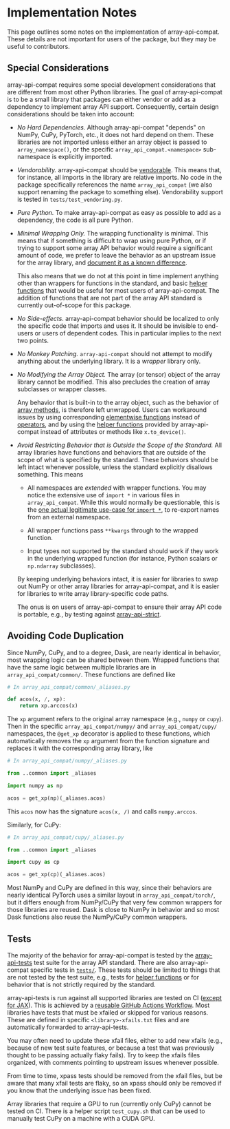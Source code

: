 # Implementation Notes

This page outlines some notes on the implementation of array-api-compat. These
details are not important for users of the package, but they may be useful to
contributors.

## Special Considerations

array-api-compat requires some special development considerations that are
different from most other Python libraries. The goal of array-api-compat is to
be a small library that packages can either vendor or add as a dependency to
implement array API support. Consequently, certain design considerations
should be taken into account:

- *No Hard Dependencies.* Although array-api-compat "depends" on NumPy, CuPy,
  PyTorch, etc., it does not hard depend on them. These libraries are not
  imported unless either an array object is passed to `array_namespace()`, or
  the specific `array_api_compat.<namespace>` sub-namespace is explicitly
  imported.

- *Vendorability.* array-api-compat should be [vendorable](vendoring). This
  means that, for instance, all imports in the library are relative imports.
  No code in the package specifically references the name `array_api_compat`
  (we also support renaming the package to something else).
  Vendorability support is tested in `tests/test_vendoring.py`.

- *Pure Python.* To make array-api-compat as easy as possible to add as a
  dependency, the code is all pure Python.

- *Minimal Wrapping Only.* The wrapping functionality is minimal. This means
  that if something is difficult to wrap using pure Python, or if trying to
  support some array API behavior would require a significant amount of code,
  we prefer to leave the behavior as an upstream issue for the array library,
  and [document it as a known difference](../supported-array-libraries.md).

  This also means that we do not at this point in time implement anything
  other than wrappers for functions in the standard, and basic [helper
  functions](../helper-functions.md) that would be useful for most users of
  array-api-compat. The addition of functions that are not part of the array
  API standard is currently out-of-scope for this package.

- *No Side-effects*. array-api-compat behavior should be localized to only the
  specific code that imports and uses it. It should be invisible to end-users
  or users of dependent codes. This in particular implies to the next two
  points.

- *No Monkey Patching.* `array-api-compat` should not attempt to modify
  anything about the underlying library. It is a *wrapper* library only.

- *No Modifying the Array Object.* The array (or tensor) object of the array
  library cannot be modified. This also precludes the creation of array
  subclasses or wrapper classes.

  Any behavior that is built-in to the array object, such as the behavior of
  [array
  methods](https://data-apis.org/array-api/latest/API_specification/array_object.html),
  is therefore left unwrapped. Users can workaround issues by using
  corresponding [elementwise
  functions](https://data-apis.org/array-api/latest/API_specification/elementwise_functions.html)
  instead of
  [operators](https://data-apis.org/array-api/latest/API_specification/array_object.html#operators),
  and by using the [helper functions](../helper-functions.md) provided by
  array-api-compat instead of attributes or methods like `x.to_device()`.

- *Avoid Restricting Behavior that is Outside the Scope of the Standard.* All
  array libraries have functions and behaviors that are outside of the scope
  of what is specified by the standard. These behaviors should be left intact
  whenever possible, unless the standard explicitly disallows something. This
  means

  - All namespaces are *extended* with wrapper functions. You may notice the
    extensive use of `import *` in various files in `array_api_compat`. While
    this would normally be questionable, this is the [one actual legitimate
    use-case for `import *`](https://peps.python.org/pep-0008/#imports), to
    re-export names from an external namespace.

  - All wrapper functions pass `**kwargs` through to the wrapped function.

  - Input types not supported by the standard should work if they work in the
    underlying wrapped function (for instance, Python scalars or `np.ndarray`
    subclasses).

  By keeping underlying behaviors intact, it is easier for libraries to swap
  out NumPy or other array libraries for array-api-compat, and it is easier
  for libraries to write array library-specific code paths.

  The onus is on users of array-api-compat to ensure their array API code is
  portable, e.g., by testing against [array-api-strict](array-api-strict).


## Avoiding Code Duplication

Since NumPy, CuPy, and to a degree, Dask, are nearly identical in behavior,
most wrapping logic can be shared between them. Wrapped functions that have
the same logic between multiple libraries are in `array_api_compat/common/`.
These functions are defined like

```py
# In array_api_compat/common/_aliases.py

def acos(x, /, xp):
    return xp.arccos(x)
```

The `xp` argument refers to the original array namespace (e.g., `numpy` or
`cupy`). Then in the specific `array_api_compat/numpy/` and
`array_api_compat/cupy/` namespaces, the `@get_xp` decorator is applied to
these functions, which automatically removes the `xp` argument from the
function signature and replaces it with the corresponding array library, like

```py
# In array_api_compat/numpy/_aliases.py

from ..common import _aliases

import numpy as np

acos = get_xp(np)(_aliases.acos)
```

This `acos` now has the signature `acos(x, /)` and calls `numpy.arccos`.

Similarly, for CuPy:

```py
# In array_api_compat/cupy/_aliases.py

from ..common import _aliases

import cupy as cp

acos = get_xp(cp)(_aliases.acos)
```

Most NumPy and CuPy are defined in this way, since their behaviors are nearly
identical PyTorch uses a similar layout in `array_api_compat/torch/`, but it
differs enough from NumPy/CuPy that very few common wrappers for those
libraries are reused. Dask is close to NumPy in behavior and so most Dask
functions also reuse the NumPy/CuPy common wrappers.

## Tests

The majority of the behavior for array-api-compat is tested by the
[array-api-tests](https://github.com/data-apis/array-api-tests) test suite for
the array API standard. There are also array-api-compat specific tests in
[`tests/`](https://github.com/data-apis/array-api-compat/tree/main/tests).
These tests should be limited to things that are not tested by the test suite,
e.g., tests for [helper functions](../helper-functions.md) or for behavior
that is not strictly required by the standard.

array-api-tests is run against all supported libraries are tested on CI
([except for JAX](jax-support)). This is achieved by a [reusable GitHub Actions
Workflow](https://github.com/data-apis/array-api-compat/blob/main/.github/workflows/array-api-tests.yml).
Most libraries have tests that must be xfailed or skipped for various reasons.
These are defined in specific `<library>-xfails.txt` files and are
automatically forwarded to array-api-tests.

You may often need to update these xfail files, either to add new xfails
(e.g., because of new test suite features, or because a test that was
previously thought to be passing actually flaky fails). Try to keep the xfails
files organized, with comments pointing to upstream issues whenever possible.

From time to time, xpass tests should be removed from the xfail files, but be
aware that many xfail tests are flaky, so an xpass should only be removed if
you know that the underlying issue has been fixed.

Array libraries that require a GPU to run (currently only CuPy) cannot be
tested on CI. There is a helper script `test_cupy.sh` that can be used to
manually test CuPy on a machine with a CUDA GPU.
